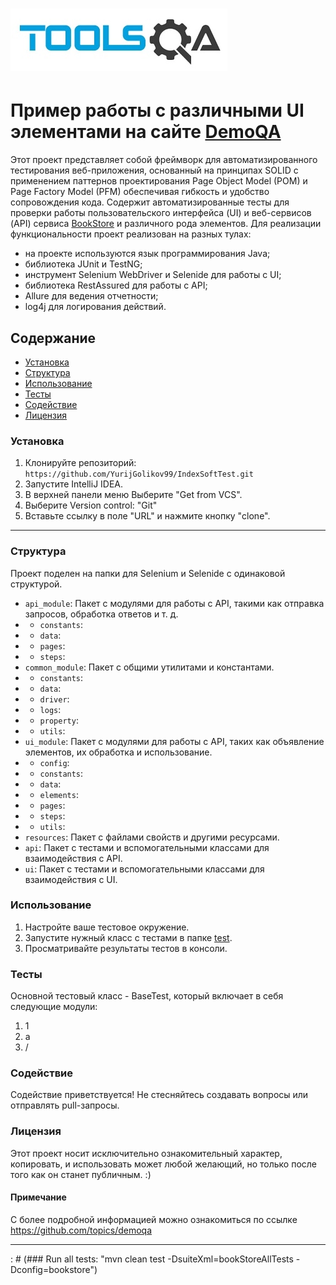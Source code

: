 # ![ToolsQA.png](ToolsQA.png)

# Пример работы с различными UI элементами на сайте [DemoQA][DemoQA.COM]
Этот проект представляет собой фреймворк для автоматизированного тестирования веб-приложения, 
основанный на принципах SOLID с применением паттернов проектирования Page Object Model (POM) и Page Factory Model (PFM) обеспечивая гибкость и удобство сопровождения кода.
Содержит автоматизированные тесты для проверки работы пользовательского интерфейса (UI) и веб-сервисов (API) сервиса [BookStore][Books] и различного рода элементов.
Для реализации функциональности проект реализован на разных тулах: 
- на проекте используются язык программирования Java;
- библиотека JUnit и TestNG;
- инструмент Selenium WebDriver и Selenide для работы с UI;
- библиотека RestAssured для работы с API;
- Allure для ведения отчетности;
- log4j для логирования действий.

## Содержание
- [Установкa](#установка)
- [Структура](#структура)
- [Использование](#использование)
- [Тесты](#тесты)
- [Содействие](#содействие)
- [Лицензия](#лицензия)

### Установка
1. Клонируйте репозиторий: `https://github.com/YurijGolikov99/IndexSoftTest.git`
2. Запустите IntelliJ IDEA.
3. В верхней панели меню Выберите "Get from VCS".
4. Выберите Version control: "Git"
5. Вставьте ссылку в поле "URL" и нажмите кнопку "clone".

*************************

### Структура
Проект поделен на папки для Selenium и Selenide с одинаковой структурой.
- `api_module`: Пакет с модулями для работы с API, такими как отправка запросов, обработка ответов и т. д.
- - `constants`:
- - `data`:
- - `pages`:
- - `steps`:
- `common_module`: Пакет с общими утилитами и константами.
- - `constants`:
- - `data`:
- - `driver`:
- - `logs`:
- - `property`:
- - `utils`:
- `ui_module`: Пакет с модулями для работы с API, таких как объявление элементов, их обработка и использование.
- - `config`:
- - `constants`:
- - `data`:
- - `elements`:
- - `pages`:
- - `steps`:
- - `utils`:
- `resources`: Пакет с файлами свойств и другими ресурсами.
- `api`: Пакет с тестами и вспомогательными классами для взаимодействия с API.
- `ui`: Пакет с тестами и вспомогательными классами для взаимодействия с UI.

### Использование
1. Настройте ваше тестовое окружение.
2. Запустите нужный класс с тестами в папке [test](src%2Ftest).
3. Просматривайте результаты тестов в консоли.

### Тесты
Основной тестовый класс - BaseTest, который включает в себя следующие модули:
1. 1
2. а
3. /


### Содействие
Содействие приветствуется! Не стесняйтесь создавать вопросы или отправлять pull-запросы.


### Лицензия
Этот проект носит исключительно ознакомительный характер, копировать, и использовать может любой желающий, но только после того как он станет публичным. :)


#### Примечание
С более подробной информацией можно ознакомиться по ссылке https://github.com/topics/demoqa



*************************

: # (### Run all tests: "mvn clean test -DsuiteXml=bookStoreAllTests -Dconfig=bookstore")

[//]: # ()
[//]: # (### Run Selenium tests: "mvn clean test -DsuiteXml=bookStoreSelenium -Dconfig=bookstore")

[//]: # ()
[//]: # (### Run Selenide tests: "mvn clean test -DsuiteXml=bookStoreSelenide -Dconfig=bookstore")

[//]: # ()
[//]: # (### Generate Allure report: "allure generate target/allure-results -c")

[//]: # ()
[//]: # ()
[//]: # (#### Tests: "src/test/java/")

[//]: # ()
[//]: # (#### Property file: "src/main/resources/")

[//]: # ()
[//]: # (#### xml files for run tests: "src/test/resources/")

[//]: # ()
[//]: # (#### Page objects : "src/main/java/pageObjects/")

[//]: # ()
[//]: # (#### Driver factory : "src/main/java/driver/")


[DemoQA.COM]:https://demoqa.com
[Books]:https://demoqa.com/books
